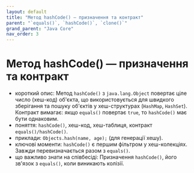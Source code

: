 ```yaml
---
layout: default
title: "Метод hashCode() — призначення та контракт"
parent: "`equals()`, `hashCode()`, `clone()`"
grand_parent: "Java Core"
nav_order: 3
---
```


# Метод hashCode() — призначення та контракт

*   короткий опис: Метод `hashCode()` з `java.lang.Object` повертає ціле число (хеш-код) об'єкта, що використовується для швидкого зберігання та пошуку об'єктів у хеш-структурах (`HashMap`, `HashSet`). Контракт вимагає: якщо `equals()` повертає `true`, то `hashCode()` має бути однаковим.
*   поняття: `hashCode()`, хеш-код, хеш-таблиця, контракт `equals()/hashCode()`.
*   приклади: `Objects.hash(name, age);` (для генерації хешу).
*   ключові моменти: `hashCode()` є першим фільтром у хеш-колекціях. Завжди перевизначається разом з `equals()`.
*   що важливо знати на співбесіді: Призначення `hashCode()`, його зв'язок з `equals()`, коли виникають колізії.
